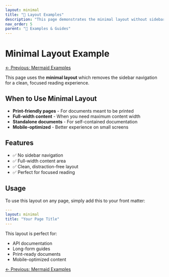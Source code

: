 ```yaml
---
layout: minimal
title: "📄 Layout Examples"
description: "This page demonstrates the minimal layout without sidebar navigation"
nav_order: 5
parent: "📖 Examples & Guides"
---
```


# Minimal Layout Example

[← Previous: Mermaid Examples](mermaid-examples.md)

This page uses the **minimal layout** which removes the sidebar navigation for a clean, focused reading experience.

## When to Use Minimal Layout

- **Print-friendly pages** - For documents meant to be printed
- **Full-width content** - When you need maximum content width
- **Standalone documents** - For self-contained documentation
- **Mobile-optimized** - Better experience on small screens

## Features

- ✅ No sidebar navigation
- ✅ Full-width content area
- ✅ Clean, distraction-free layout
- ✅ Perfect for focused reading

## Usage

To use this layout on any page, simply add this to your front matter:

```yaml
---
layout: minimal
title: "Your Page Title"
---
```

This layout is perfect for:
- API documentation
- Long-form guides
- Print-ready documents
- Mobile-optimized content

[← Previous: Mermaid Examples](mermaid-examples.md)

